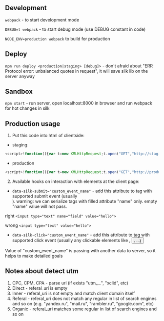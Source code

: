 ## Development

`webpack` - to start development mode

`DEBUG=t webpack` - to start debug mode (use DEBUG constant in code)

`NODE_ENV=production webpack` to build for production

## Deploy

`npm run deploy <production|staging> [debug]>` - don't afraid about "ERR Protocol error: unbalanced quotes in request", it will save silk lib on the server anyway

## Sandbox

`npm start` - run server, open localhost:8000 in browser and run webpack for hot changes in silk

## Production usage

1. Put this code into html of clientside:

- staging

```javascript
<script>!function(){var t=new XMLHttpRequest;t.open("GET","http://staging.up-finder.com/script",!0),t.onreadystatechange=function(){if(4==t.readyState){var e=t.responseText,n=document.createElement("script");n.type="text/javascript",n.text=e,document.body.appendChild(n)}},t.send()}();</script>
```

- production

```javascript
<script>!function(){var t=new XMLHttpRequest;t.open("GET","http://production.up-finder.com/script",!0),t.onreadystatechange=function(){if(4==t.readyState){var e=t.responseText,n=document.createElement("script");n.type="text/javascript",n.text=e,document.body.appendChild(n)}},t.send()}();</script>
```

2. Available hooks on interaction with elements at the client page:

- `data-silk-submit="custom_event_name"` - add this attribute to tag with supported submit event (usually <form>). warning: we can serialize tags with filled attribute "name" only. empty "name" value will not pass.

right
`<input type="text" name="field" value="hello">`

wrong
`<input type="text" value="hello">`

- `data-silk-click="custom_event_name"` - add this attribute to tag with supported click event (usually any clickable elements like <a>, <button>, ...)

Value of "custom_event_name" is passing with another data to server, so it helps to make detailed goals

## Notes about detect utm

1. CPC, CPM, CPA - parse url (if exists "utm_...", "xclid", etc)
2. Direct - referal_uri is empty
3. Inner - referal_uri is not empty and match client domain itself
4. Referal - referal_uri does not match any regular in list of search engines and so on (e.g. "yandex.ru", "mail.ru", "rambler.ru", "google.com", etc)
5. Organic - referal_uri matches some regular in list of search engines and so on
